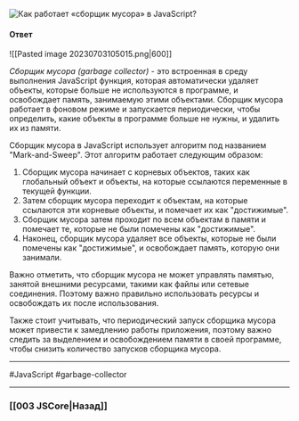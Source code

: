 ![Как работает «сборщик мусора» в JavaScript?](https://youtu.be/trriSYNrHw4?t=786)

#### Ответ

![[Pasted image 20230703105015.png|600]]

*Сборщик мусора (garbage collector)* - это встроенная в среду выполнения JavaScript функция, которая автоматически удаляет объекты, которые больше не используются в программе, и освобождает память, занимаемую этими объектами. Сборщик мусора работает в фоновом режиме и запускается периодически, чтобы определить, какие объекты в программе больше не нужны, и удалить их из памяти.

Сборщик мусора в JavaScript использует алгоритм под названием "Mark-and-Sweep". Этот алгоритм работает следующим образом:

1. Сборщик мусора начинает с корневых объектов, таких как глобальный объект и объекты, на которые ссылаются переменные в текущей функции.
2. Затем сборщик мусора переходит к объектам, на которые ссылаются эти корневые объекты, и помечает их как "достижимые".
3. Сборщик мусора затем проходит по всем объектам в памяти и помечает те, которые не были помечены как "достижимые".
4. Наконец, сборщик мусора удаляет все объекты, которые не были помечены как "достижимые", и освобождает память, которую они занимали.

Важно отметить, что сборщик мусора не может управлять памятью, занятой внешними ресурсами, такими как файлы или сетевые соединения. Поэтому важно правильно использовать ресурсы и освобождать их после использования.

Также стоит учитывать, что периодический запуск сборщика мусора может привести к замедлению работы приложения, поэтому важно следить за выделением и освобождением памяти в своей программе, чтобы снизить количество запусков сборщика мусора.

___
 #JavaScript #garbage-collector 

___

### [[003 JSCore|Назад]]